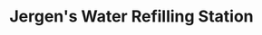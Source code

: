 ---
title: "Jergen's Water Refilling Station"
url: /tagbilaran/jergens-water-refilling-station/
shop: Wasser
---